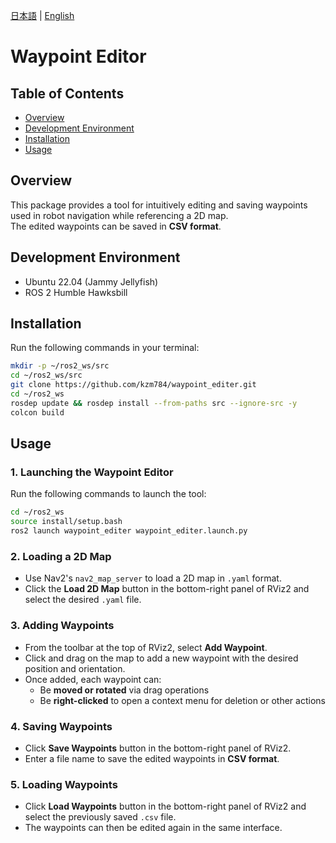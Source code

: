 [日本語](README.ja.md) | [English](README.md)

# Waypoint Editor

## Table of Contents
- [Overview](#overview)
- [Development Environment](#development-environment)
- [Installation](#installation)
- [Usage](#usage)

## Overview
This package provides a tool for intuitively editing and saving waypoints used in robot navigation while referencing a 2D map.  
The edited waypoints can be saved in **CSV format**.

## Development Environment
- Ubuntu 22.04 (Jammy Jellyfish)
- ROS 2 Humble Hawksbill

## Installation
Run the following commands in your terminal:

```bash
mkdir -p ~/ros2_ws/src
cd ~/ros2_ws/src
git clone https://github.com/kzm784/waypoint_editer.git
cd ~/ros2_ws
rosdep update && rosdep install --from-paths src --ignore-src -y
colcon build
```

## Usage

### 1. Launching the Waypoint Editor  
Run the following commands to launch the tool:

```bash
cd ~/ros2_ws
source install/setup.bash
ros2 launch waypoint_editer waypoint_editer.launch.py
```

### 2. Loading a 2D Map  
- Use Nav2's `nav2_map_server` to load a 2D map in `.yaml` format.  
- Click the **Load 2D Map** button in the bottom-right panel of RViz2 and select the desired `.yaml` file.

### 3. Adding Waypoints  
- From the toolbar at the top of RViz2, select **Add Waypoint**.  
- Click and drag on the map to add a new waypoint with the desired position and orientation.  
- Once added, each waypoint can:
  - Be **moved or rotated** via drag operations
  - Be **right-clicked** to open a context menu for deletion or other actions

### 4. Saving Waypoints  
- Click **Save Waypoints** button in the bottom-right panel of RViz2.  
- Enter a file name to save the edited waypoints in **CSV format**.

### 5. Loading Waypoints  
- Click **Load Waypoints** button in the bottom-right panel of RViz2 and select the previously saved `.csv` file.  
- The waypoints can then be edited again in the same interface.
